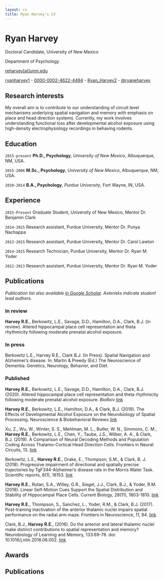 ```yaml
---
layout: cv
title: Ryan Harvey's CV
---
```

# Ryan Harvey
Doctoral Candidate, University of New Mexico 

Department of Psychology

<a href="reharvey[at]unm.edu">reharvey[at]unm.edu</a>


<div id="webaddress">
  <a href="https://github.com/ryanharvey1"><i class="fab fa-github"></i> ryanharvey1</a> -  
  <a href="https://orcid.org/0000-0002-4622-4494"><i class="ai ai-orcid"></i> 0000-0002-4622-4494</a> - 
  <a href="https://www.researchgate.net/profile/Ryan_Harvey2"><i class="ai ai-researchgate"></i> Ryan_Harvey2</a> - 
  <a href="https://twitter.com/ryaneharvey"><i class="fab fa-twitter"></i> @ryaneharvey</a>
</div>


## Research interests

My overall aim is to contribute to our understanding of circuit level mechanisms underlying  spatial navigation and memory with emphasis on place and head direction systems. Currently, my work involves understanding functional loss after developmental alcohol exposure using high-density electrophysiology recordings in behaving rodents.


## Education

`2015-present`
**Ph.D., Psychology**, *University of New Mexico*, Albuquerque, NM, USA.

`2015-2006`
**M.Sc., Psychology**, *University of New Mexico*, Albuquerque, NM, USA.

`2010-2014`
**B.A., Psychology**, *Purdue University*, Fort Wayne, IN, USA.


## Experience

`2015-Present`
Graduate Student, University of New Mexico, Mentor Dr. Benjamin Clark

`2014-2015`
Research assistant, Purdue University, Mentor Dr. Punya Nachappa

`2013-2015`
Research assistant, Purdue University, Mentor Dr. Carol Lawton

`2014-2015`
Research Technician, Purdue University, Mentor Dr. Ryan M. Yoder

`2012-2013`
Research assistant, Purdue University, Mentor Dr. Ryan M. Yoder


## Publications

*Publication list also available [in Google Scholar](https://scholar.google.fi/citations?user=FvYhWOAAAAAJ). Asterisks indicate student lead authors.*

### In review

**Harvey R.E.**, Berkowitz, L.E., Savage, D.D., Hamilton, D.A., Clark, B.J. (in review). Altered
hippocampal place cell representation and theta rhythmicity following moderate prenatal alcohol exposure. 

### In press
Berkowitz L.E., Harvey R.E., Clark B.J. (In Press). Spatial Navigation and Alzheimer’s disease. In:
Martin & Preedy (Ed.) The Neuroscience of Dementia: Genetics, Neurology, Behavior, and Diet.

### Published

**Harvey R.E.**, Berkowitz, L.E., Savage, D.D., Hamilton, D.A., Clark, B.J. (2020). Altered
hippocampal place cell representation and theta rhythmicity following moderate prenatal alcohol exposure. *BioRxiv* [link](https://github.com/ryanharvey1/markdown-cv/blob/gh-pages/papers/Harvey%20et%20al_2020_Altered%20hippocampal%20place%20cell%20representation%20and%20theta%20rhythmicity%20following%20moderate%20prenatal%20alcohol%20exposure.pdf)


**Harvey R.E.**, Berkowitz, L.E., Hamilton, D.A., & Clark, B.J. (2019). The Effects of Developmental
Alcohol Exposure on the Neurobiology of Spatial Processing. Neuroscience & Biobehavioral Reviews [link](https://github.com/ryanharvey1/markdown-cv/blob/gh-pages/papers/Harvey%20et%20al_2019_The%20effects%20of%20developmental%20alcohol%20exposure%20on%20the%20neurobiology%20of%20spatial%20processing.pdf)


Xu, Z., Wu, W., Winter, S. S., Mehlman, M. L., Butler, W. N., Simmons, C. M., **Harvey R.E.**,
Berkowitz, L.E., Chen, Y., Taube, J.S., Wilber, A. A., & Clark, B.J. (2019). A Comparison of Neural Decoding Methods and Population Coding Across Thalamo-Cortical Head Direction Cells. Frontiers in Neural Circuits, 13. [link](https://github.com/ryanharvey1/markdown-cv/blob/gh-pages/papers/Xu%20et%20al_2019_A%20Comparison%20of%20Neural%20Decoding%20Methods%20and%20Population%20Coding%20Across%20Thalamo-Cortical%20Head%20Direction%20Cells.pdf)


Berkowitz, L.E., **Harvey R.E.**, Drake, E., Thompson, S.M., & Clark, B. J. (2018). Progressive
impairment of directional and spatially precise trajectories by TgF344-Alzheimer’s disease rats in the Morris Water Task. Scientific reports, 8(1), 16153. [link](https://github.com/ryanharvey1/markdown-cv/blob/gh-pages/papers/Berkowitz%20et%20al_2018_Progressive%20impairment%20of%20directional%20and%20spatially%20precise%20trajectories%20by%20TgF344-Alzheimer%E2%80%99s%20disease%20rats%20in%20the%20Morris%20Water%20Task.pdf)


**Harvey R.E.**, Rutan, S.A., Willey, G.R., Siegel, J.J., Clark, B.J., & Yoder, R.M. (2018). Linear 
Self-Motion Cues Support the Spatial Distribution and Stability of Hippocampal Place Cells. Current Biology, 28(11), 1803-1810. [link](https://github.com/ryanharvey1/markdown-cv/blob/gh-pages/papers/Harvey%20et%20al_2018_Linear%20Self-Motion%20Cues%20Support%20the%20Spatial%20Distribution%20and%20Stability%20of%20Hippocampal%20Place%20Cells.pdf)


**Harvey R.E.**, Thompson, S., Sanchez, L., Yoder, R.M., & Clark, B.J. (2017). Post-training inactivation
of the anterior thalamic nuclei impairs spatial performance on the radial arm maze. Frontiers in Neuroscience, 11, 94. [link](https://github.com/ryanharvey1/markdown-cv/blob/gh-pages/papers/Harvey%20et%20al_2017_Post-training%20Inactivation%20of%20the%20Anterior%20Thalamic%20Nuclei%20Impairs%20Spatial%20Performance%20on%20the%20Radial%20Arm%20Maze.pdf)


Clark, B.J., **Harvey R.E.**, (2016). Do the anterior and lateral thalamic nuclei make distinct contributions
to spatial representation and memory? Neurobiology of Learning and Memory, 133:69-78. doi:
10.1016/j.nlm.2016.06.002. [link](https://github.com/ryanharvey1/markdown-cv/blob/gh-pages/papers/Clark%26Harvey_2016_Do%20the%20anterior%20and%20lateral%20thalamic%20nuclei%20make%20distinct%20contributions%20to%20spatial%20representation%20and%20memory.pdf)


## Awards


## Publications

<!-- A list is also available [online](https://scholar.google.com/citations?user=3aAH9kEAAAAJ&hl=en) -->





<!-- ### Footer

Last updated: Feb 2020 -->


